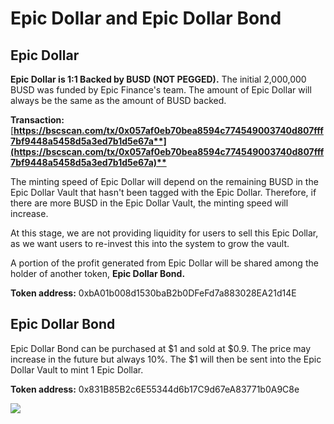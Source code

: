 # Epic Dollar and Epic Dollar Bond

## Epic **Dollar** <a id="goose-dollar"></a>

**Epic Dollar is 1:1 Backed by BUSD \(NOT PEGGED\).** The initial 2,000,000 BUSD was funded by Epic Finance's team. The amount of Epic Dollar will always be the same as the amount of BUSD backed.

**Transaction:** [**https://bscscan.com/tx/0x057af0eb70bea8594c774549003740d807fff7bf9448a5458d5a3ed7b1d5e67a**](https://bscscan.com/tx/0x057af0eb70bea8594c774549003740d807fff7bf9448a5458d5a3ed7b1d5e67a)**​**

The minting speed of Epic Dollar will depend on the remaining BUSD in the Epic Dollar Vault that hasn't been tagged with the Epic Dollar. Therefore, if there are more BUSD in the Epic Dollar Vault, the minting speed will increase.

At this stage, we are not providing liquidity for users to sell this Epic Dollar, as we want users to re-invest this into the system to grow the vault.

A portion of the profit generated from Epic Dollar will be shared among the holder of another token, **Epic Dollar Bond.**

**Token address:** 0xbA01b008d1530baB2b0DFeFd7a883028EA21d14E

## **Epic Dollar Bond** <a id="goose-dollar-bond"></a>

Epic Dollar Bond can be purchased at $1 and sold at $0.9. The price may increase in the future but always 10%. The $1 will then be sent into the Epic Dollar Vault to mint 1 Epic Dollar.

**Token address:** 0x831B85B2c6E55344d6b17C9d67eA83771b0A9C8e[    
](https://goosedefi.gitbook.io/goose-finance/goose-vault/vaults)

![](https://gblobscdn.gitbook.com/assets%2F-MT5Nug3dG0o_JI3n0I1%2F-MYK2YTxJe3AVno0VI9K%2F-MYK30jYZy8liKxunJLx%2Fimage.png?alt=media&token=ee8db9c6-35da-4e5a-9ad8-011fb9d677ac)

